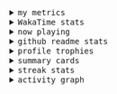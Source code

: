 <details>
  <summary>
    <samp>my metrics</samp>
  </summary>
  <br>

  ![🐳](https://github.com/kkhys/kkhys/blob/main/github-metrics.svg)
</details>

<details>
  <summary>
    <samp>WakaTime stats</samp>
  </summary>
  <br>

<!--START_SECTION:waka-->
![Code Time](http://img.shields.io/badge/Code%20Time-7%2C571%20hrs%2019%20mins-blue)

**🐱 My GitHub Data** 

> 📦 6.0 MB Used in GitHub's Storage 
 > 
> 🏆 2,699 Contributions in the Year 2025
 > 
> 💼 Opted to Hire
 > 
> 📜 19 Public Repositories 
 > 
> 🔑 26 Private Repositories 
 > 
**I'm an Early 🐤** 

```text
🌞 Morning                9402 commits        ███████░░░░░░░░░░░░░░░░░░   26.76 % 
🌆 Daytime                9327 commits        ███████░░░░░░░░░░░░░░░░░░   26.54 % 
🌃 Evening                13996 commits       ██████████░░░░░░░░░░░░░░░   39.83 % 
🌙 Night                  2415 commits        ██░░░░░░░░░░░░░░░░░░░░░░░   06.87 % 
```
📅 **I'm Most Productive on Sunday** 

```text
Monday                   4563 commits        ███░░░░░░░░░░░░░░░░░░░░░░   12.99 % 
Tuesday                  5060 commits        ████░░░░░░░░░░░░░░░░░░░░░   14.40 % 
Wednesday                5009 commits        ████░░░░░░░░░░░░░░░░░░░░░   14.25 % 
Thursday                 5088 commits        ████░░░░░░░░░░░░░░░░░░░░░   14.48 % 
Friday                   4962 commits        ████░░░░░░░░░░░░░░░░░░░░░   14.12 % 
Saturday                 4660 commits        ███░░░░░░░░░░░░░░░░░░░░░░   13.26 % 
Sunday                   5798 commits        ████░░░░░░░░░░░░░░░░░░░░░   16.50 % 
```


📊 **This Week I Spent My Time On** 

```text
🕑︎ Time Zone: Asia/Tokyo

💬 Programming Languages: 
Other                    27 hrs 59 mins      ██████████████░░░░░░░░░░░   57.31 % 
MDX                      8 hrs 8 mins        ████░░░░░░░░░░░░░░░░░░░░░   16.66 % 
TypeScript               7 hrs 58 mins       ████░░░░░░░░░░░░░░░░░░░░░   16.34 % 
JavaScript               2 hrs 25 mins       █░░░░░░░░░░░░░░░░░░░░░░░░   04.97 % 
JSON                     51 mins             ░░░░░░░░░░░░░░░░░░░░░░░░░   01.76 % 

🔥 Editors: 
Chrome                   34 hrs 11 mins      █████████████████░░░░░░░░   69.97 % 
WebStorm                 14 hrs 38 mins      ███████░░░░░░░░░░░░░░░░░░   29.97 % 
IntelliJ IDEA            1 min               ░░░░░░░░░░░░░░░░░░░░░░░░░   00.06 % 

💻 Operating System: 
Mac                      48 hrs 50 mins      █████████████████████████   100.00 % 
```


 Last Updated on 2025/09/25 18:52:39 UTC
<!--END_SECTION:waka-->
</details>

<details>
  <summary>
    <samp>now playing</samp>
  </summary>
  <br>

  [![🐟](https://spotify-github-profile.kittinanx.com/api/view?uid=31bo5yuxjgmecenqavrcmndnpt2m&cover_image=true&theme=default&show_offline=true&background_color=121212&interchange=false&bar_color_cover=false&bar_color=58c454)](https://github.com/kittinan/spotify-github-profile)
</details>

<details>
  <summary>
    <samp>github readme stats</samp>
  </summary>
  <br>

  <div> 
    <img alt="🐠" src="https://github-readme-stats.vercel.app/api?username=kkhys&count_private=true&show_icons=true&theme=dark&include_all_commits=true" />
    <img alt="🐟" src="https://github-readme-stats.vercel.app/api/top-langs/?username=kkhys&layout=compact&theme=dark&langs_count=10&hide=HTML,CSS,SCSS" />
  </div>
</details>

<details>
  <summary>
    <samp>profile trophies</samp>
  </summary>
  <br>

  [![🐬](https://github-profile-trophy.vercel.app/?username=kkhys&rank=SECRET,SSS,SS,S,AAA,AA,A&theme=darkhub&row=1&margin-w=10&no-bg=true)](https://github.com/ryo-ma/github-profile-trophy)
</details>

<details>
  <summary>
    <samp>summary cards</samp>
  </summary>
  <br>

  [![🐋](https://github-profile-summary-cards.vercel.app/api/cards/profile-details?username=kkhys&theme=github_dark)](https://github.com/vn7n24fzkq/github-profile-summary-cards)
  [![🦑](https://github-profile-summary-cards.vercel.app/api/cards/repos-per-language?username=kkhys&theme=github_dark)](https://github.com/vn7n24fzkq/github-profile-summary-cards)
  [![🦭](https://github-profile-summary-cards.vercel.app/api/cards/most-commit-language?username=kkhys&theme=github_dark)](https://github.com/vn7n24fzkq/github-profile-summary-cards)
  [![🦀](https://github-profile-summary-cards.vercel.app/api/cards/stats?username=kkhys&theme=github_dark)](https://github.com/vn7n24fzkq/github-profile-summary-cards)
  [![🦈](https://github-profile-summary-cards.vercel.app/api/cards/productive-time?username=kkhys&theme=github_dark)](https://github.com/vn7n24fzkq/github-profile-summary-cards)
</details>

<details>
  <summary>
    <samp>streak stats</samp>
  </summary>
  <br>

  [![🐠](https://github-readme-streak-stats.herokuapp.com?user=kkhys&theme=dark)](https://github.com/DenverCoder1/github-readme-streak-stats)
</details>

<details>
  <summary>
    <samp>activity graph</samp>
  </summary>
  <br>

  [![🐡](https://github-readme-activity-graph.vercel.app/graph?username=kkhys&theme=xcode)](https://github.com/ashutosh00710/github-readme-activity-graph)
</details>
